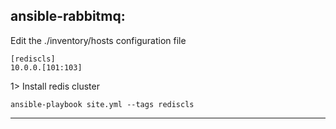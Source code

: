 ansible-rabbitmq:
------------------------------------------------------
Edit the ./inventory/hosts configuration file

```
[rediscls]
10.0.0.[101:103]
```

1> Install redis cluster
```
ansible-playbook site.yml --tags rediscls
```
------------------------------------------------------
